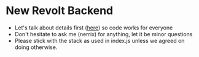 # New Revolt Backend


- Let's talk about details first ([here](https://app.revolt.chat/invite/WY1Pc06K)) so code works for everyone
- Don't hesitate to ask me (nerrix) for anything, let it be minor questions
- Please stick with the stack as used in index.js unless we agreed on doing otherwise.